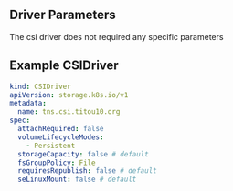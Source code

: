 ## Driver Parameters
The csi driver does not required any specific parameters

## Example CSIDriver

```yaml
kind: CSIDriver
apiVersion: storage.k8s.io/v1
metadata:
  name: tns.csi.titou10.org
spec:
  attachRequired: false
  volumeLifecycleModes:
    - Persistent
  storageCapacity: false # default
  fsGroupPolicy: File
  requiresRepublish: false # default
  seLinuxMount: false # default

```